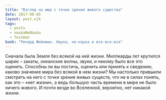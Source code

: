 ```yaml
---
title: "Взгляд на мир с точки зрения живого существа"
date: 2017-08-05
layout: post.njk
tags:
  - posts
  - naukaNeNauka
  - feinman
book: "Ричард Фейнман. Наука, не-наука и все-все-все"
---
```


Сначала была Земля без всякой на ней жизни. Миллиарды лет крутился шарик – закаты, океанские волны, звуки, и некому было все это оценить. Способны ли вы постичь, оценить или принять к сведению, каково значение мира без всякой в нем жизни? Мы настолько привыкли смотреть на него с точки зрения живых существ, что не в силах понять, как это – «нет жизни», а ведь большую часть времени в мире не было ничего живого. И почти везде во Вселенной, вероятно, нет никакой жизни.
